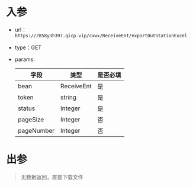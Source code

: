 # 入参 

* url：```https://2858y3h397.qicp.vip/cxwx/ReceiveEnt/exportOutStationExcel```

* type：GET

* params:

  

  | 字段       | 类型       | 是否必填 |
  | ---------- | ---------- | -------- |
  | bean       | ReceiveEnt | 是       |
  | token      | string     | 是       |
  | status     | Integer    | 是       |
  | pageSize   | Integer    | 否       |
  | pageNumber | Integer    | 否       |

  

  

  

# 出参

> 无数据返回，直接下载文件


